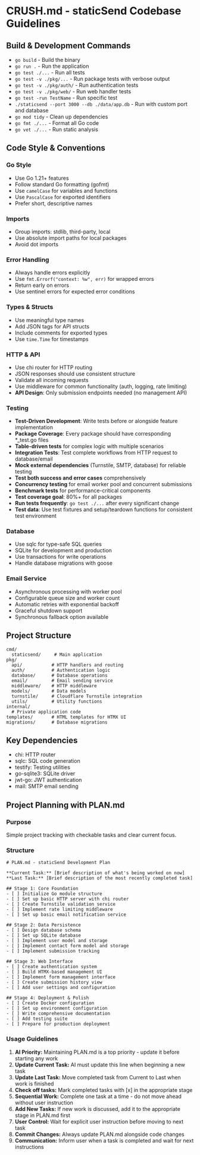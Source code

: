 # CRUSH.md - staticSend Codebase Guidelines

## Build & Development Commands
- `go build` - Build the binary
- `go run .` - Run the application
- `go test ./...` - Run all tests
- `go test -v ./pkg/...` - Run package tests with verbose output
- `go test -v ./pkg/auth/` - Run authentication tests
- `go test -v ./pkg/web/` - Run web handler tests
- `go test -run TestName` - Run specific test
- `./staticsend --port 3000 --db ./data/app.db` - Run with custom port and database
- `go mod tidy` - Clean up dependencies
- `go fmt ./...` - Format all Go code
- `go vet ./...` - Run static analysis

## Code Style & Conventions

### Go Style
- Use Go 1.21+ features
- Follow standard Go formatting (gofmt)
- Use `camelCase` for variables and functions
- Use `PascalCase` for exported identifiers
- Prefer short, descriptive names

### Imports
- Group imports: stdlib, third-party, local
- Use absolute import paths for local packages
- Avoid dot imports

### Error Handling
- Always handle errors explicitly
- Use `fmt.Errorf("context: %w", err)` for wrapped errors
- Return early on errors
- Use sentinel errors for expected error conditions

### Types & Structs
- Use meaningful type names
- Add JSON tags for API structs
- Include comments for exported types
- Use `time.Time` for timestamps

### HTTP & API
- Use chi router for HTTP routing
- JSON responses should use consistent structure
- Validate all incoming requests
- Use middleware for common functionality (auth, logging, rate limiting)
- **API Design**: Only submission endpoints needed (no management API)

### Testing
- **Test-Driven Development**: Write tests before or alongside feature implementation
- **Package Coverage**: Every package should have corresponding *_test.go files
- **Table-driven tests** for complex logic with multiple scenarios
- **Integration Tests**: Test complete workflows from HTTP request to database/email
- **Mock external dependencies** (Turnstile, SMTP, database) for reliable testing
- **Test both success and error cases** comprehensively
- **Concurrency testing** for email worker pool and concurrent submissions
- **Benchmark tests** for performance-critical components
- **Test coverage goal**: 80%+ for all packages
- **Run tests frequently**: `go test ./...` after every significant change
- **Test data**: Use test fixtures and setup/teardown functions for consistent test environment

### Database
- Use sqlc for type-safe SQL queries
- SQLite for development and production
- Use transactions for write operations
- Handle database migrations with goose

### Email Service
- Asynchronous processing with worker pool
- Configurable queue size and worker count
- Automatic retries with exponential backoff
- Graceful shutdown support
- Synchronous fallback option available

## Project Structure
```
cmd/
  staticsend/     # Main application
pkg/
  api/           # HTTP handlers and routing
  auth/          # Authentication logic
  database/      # Database operations
  email/         # Email sending service
  middleware/    # HTTP middleware
  models/        # Data models
  turnstile/     # Cloudflare Turnstile integration
  utils/         # Utility functions
internal/
  # Private application code
templates/       # HTML templates for HTMX UI
migrations/      # Database migrations
```

## Key Dependencies
- chi: HTTP router
- sqlc: SQL code generation
- testify: Testing utilities
- go-sqlite3: SQLite driver
- jwt-go: JWT authentication
- mail: SMTP email sending

## Project Planning with PLAN.md

### Purpose
Simple project tracking with checkable tasks and clear current focus.

### Structure
```
# PLAN.md - staticSend Development Plan

**Current Task:** [Brief description of what's being worked on now]
**Last Task:** [Brief description of the most recently completed task]

## Stage 1: Core Foundation
- [ ] Initialize Go module structure
- [ ] Set up basic HTTP server with chi router
- [ ] Create Turnstile validation service
- [ ] Implement rate limiting middleware
- [ ] Set up basic email notification service

## Stage 2: Data Persistence  
- [ ] Design database schema
- [ ] Set up SQLite database
- [ ] Implement user model and storage
- [ ] Implement contact form model and storage
- [ ] Implement submission tracking

## Stage 3: Web Interface
- [ ] Create authentication system
- [ ] Build HTMX-based management UI
- [ ] Implement form management interface
- [ ] Create submission history view
- [ ] Add user settings and configuration

## Stage 4: Deployment & Polish
- [ ] Create Docker configuration
- [ ] Set up environment configuration
- [ ] Write comprehensive documentation
- [ ] Add testing suite
- [ ] Prepare for production deployment
```

### Usage Guidelines
1. **AI Priority:** Maintaining PLAN.md is a top priority - update it before starting any work
2. **Update Current Task:** AI must update this line when beginning a new task
3. **Update Last Task:** Move completed task from Current to Last when work is finished
4. **Check off tasks:** Mark completed tasks with [x] in the appropriate stage
5. **Sequential Work:** Complete one task at a time - do not move ahead without user instruction
6. **Add New Tasks:** If new work is discussed, add it to the appropriate stage in PLAN.md first
7. **User Control:** Wait for explicit user instruction before moving to next task
8. **Commit Changes:** Always update PLAN.md alongside code changes
9. **Communication:** Inform user when a task is completed and wait for next instructions

